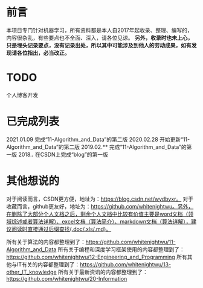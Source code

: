 # 前言
本项目专门针对机器学习，所有资料都是本人自2017年起收录、整理、编写的，内容很杂乱，有些要点也不全面、深入，请各位见谅。
**另外，收录时也未上心，只是埋头记录要点，没有记录出处，所以其中可能涉及到他人的劳动成果，如有发现请各位指出，必当改正。**

# TODO
个人博客开发

# 已完成列表
2021.01.09 完成“11-Algorithm_and_Data”的第二版
2020.02.28 开始更新“11-Algorithm_and_Data”的第二版
2019.02.** 完成“11-Algorithm_and_Data”的第一版
2018.**.** 在CSDN上完成“blog”的第一版

# 其他想说的
对于阅读而言，CSDN更方便，地址为：https://blog.csdn.net/wydbyxr。
对于收藏而言，github更友好，地址为：https://github.com/whitenightwu。另外，在删除了大部分个人文档之后，剩余个人文档中比较有价值主要是word文档（领域综述或者算法详解）、excel文档（算法简介）、markdown文档（算法详解），建议阅读时直接通过后缀查找(.doc/.xls/.md)。

所有关于算法的内容都整理到了：https://github.com/whitenightwu/11-Algorithm_and_Data
所有关于编程和深度学习框架使用的内容都整理到了：https://github.com/whitenightwu/12-Engineering_and_Programming
所有其他与IT有关的内容都整理到了：https://github.com/whitenightwu/13-other_IT_knowledge
所有关于最新资讯的内容都整理到了：https://github.com/whitenightwu/20-Information